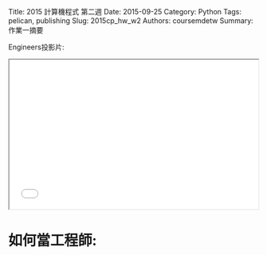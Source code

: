 Title: 2015 計算機程式 第二週
Date: 2015-09-25
Category: Python
Tags: pelican, publishing
Slug: 2015cp_hw_w2
Authors: coursemdetw
Summary: 作業一摘要


Engineers投影片:

<iframe src="W2.html" width="500" height="300"></iframe>


如何當工程師:
================








